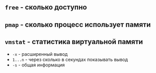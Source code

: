 ## ```free``` - сколько доступно

## ```pmap``` - сколько процесс использует памяти

## ```vmstat``` - статистика виртуальной памяти
 - ```-x``` - расширенный вывод  
 - ```1...n``` - через сколько в секундах показывать вывод
 - ```-s``` - общая информация
